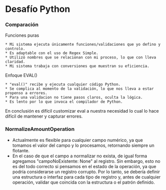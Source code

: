 # Desafío Python

### Comparación

Funciones puras
```
* Mi sistema ejecuta únicamente funciones/validaciones que yo defino y controlo.
* Es adaptable con el uso de Regex Simple.
* Utilizó nombres que se relacionan con mi proceso, lo que con lleva claridad.
* Mi sistema trabaja con conversiones que muestran su eficiencia.
```
Enfoque EVAL()
```
* "eval()" recibe y ejecuta cualquier código Python.
* Se complica al momento de la validación, lo que nos lleva a estar propenso a errores.
* Para una validacion no tiene pasos claros, oculta la lógica.
* Es lento por lo que invoca el compilador de Python.
```
En conclusión es difícil customizar eval a nuestra necesidad lo cual lo hace difícil de mantener y capturar errores.

### NormalizeAmountOperation

* Actualmente es flexible para cualquier campo numérico, ya que tomamos el valor del campo y lo procesamos, retornando siempre un flotante.
* En el caso de que el campo a normalizar no exista, de igual forma agregamos "campoNoExistente: None" al registro. Sin embargo, esto no es del todo correcto si pensamos en el estado de la operación, ya que podría considerarse un registro corrupto. Por lo tanto, se debería definir una estructura o interfaz para cada tipo de registro y, antes de cualquier operación, validar que coincida con la estructura o el patrón definido.
